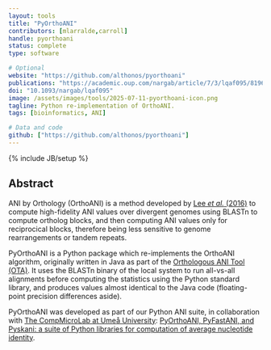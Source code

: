 ```yaml
---
layout: tools
title: "PyOrthoANI"
contributors: [mlarralde,carroll]
handle: pyorthoani
status: complete
type: software

# Optional
website: "https://github.com/althonos/pyorthoani"
publications: "https://academic.oup.com/nargab/article/7/3/lqaf095/8196481"
doi: "10.1093/nargab/lqaf095"
image: /assets/images/tools/2025-07-11-pyorthoani-icon.png
tagline: Python re-implementation of OrthoANI.
tags: [bioinformatics, ANI]

# Data and code
github: ["https://github.com/althonos/pyorthoani"]
---
```

{% include JB/setup %}


## Abstract

ANI by Orthology (OrthoANI) is a method developed by [Lee *et al.* (2016)](https://pubmed.ncbi.nlm.nih.gov/26585518/)
to compute high-fidelity ANI values over divergent genomes using BLASTn to compute ortholog blocks, and 
then computing ANI values only for reciprocical blocks, therefore being less sensitive to genome rearrangements
or tandem repeats.

PyOrthoANI is a Python package which re-implements the OrthoANI algorithm, originally written in Java as part of 
the [Orthologous ANI Tool (OTA)](https://www.ezbiocloud.net/tools/orthoani). It uses the BLASTn binary of the 
local system to run all-vs-all alignments before computing the statistics using the Python standard library,
and produces values almost identical to the Java code (floating-point precision differences aside).

PyOrthoANI was developed as part of our Python ANI suite, in collaboration with [The CompMicroLab at Umeå University](https://www.microbe.dev/):
[PyOrthoANI, PyFastANI, and Pyskani: a suite of Python libraries for computation of average nucleotide identity](https://doi.org/10.1093/nargab/lqaf095).
